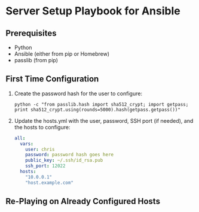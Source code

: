 # Server Setup Playbook for Ansible

## Prerequisites

* Python
* Ansible (either from pip or Homebrew)
* passlib (from pip)

## First Time Configuration

1. Create the password hash for the user to configure:
   ```shell
   python -c "from passlib.hash import sha512_crypt; import getpass; print sha512_crypt.using(rounds=5000).hash(getpass.getpass())"
   ```

2. Update the hosts.yml with the user, password, SSH port (if needed), and the hosts to configure:
   ```yaml
   all:
     vars:
       user: chris
       password: password hash goes here
       public_key: ~/.ssh/id_rsa.pub
       ssh_port: 12022
     hosts:
       "10.0.0.1"
       "host.example.com"
   ```

## Re-Playing on Already Configured Hosts

